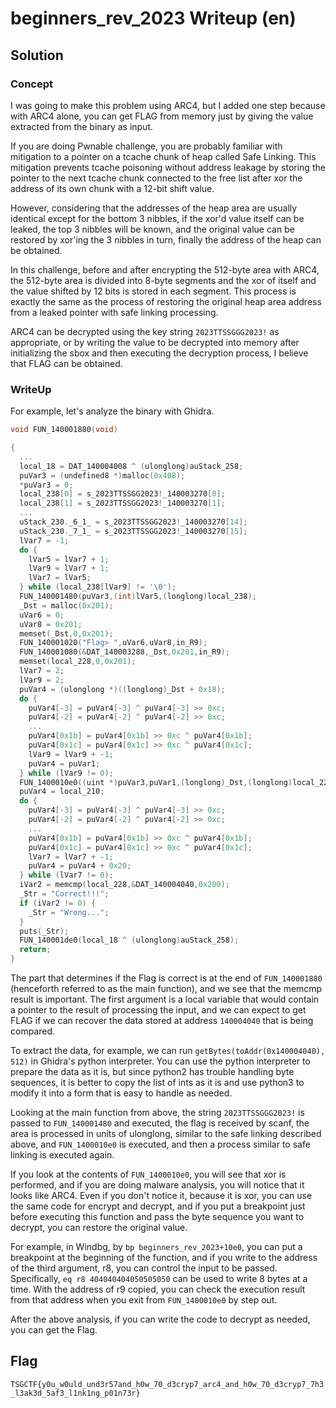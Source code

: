 # beginners_rev_2023 Writeup (en)

## Solution

### Concept

I was going to make this problem using ARC4, but I added one step because with ARC4 alone, you can get FLAG from memory just by giving the value extracted from the binary as input. 

If you are doing Pwnable challenge, you are probably familiar with mitigation to a pointer on a tcache chunk of heap called Safe Linking. 
This mitigation prevents tcache poisoning without address leakage by storing the pointer to the next tcache chunk connected to the free list after xor the address of its own chunk with a 12-bit shift value. 

However, considering that the addresses of the heap area are usually identical except for the bottom 3 nibbles, if the xor'd value itself can be leaked, the top 3 nibbles will be known, and the original value can be restored by xor'ing the 3 nibbles in turn, finally the address of the heap can be obtained.


In this challenge, before and after encrypting the 512-byte area with ARC4, the 512-byte area is divided into 8-byte segments and the xor of itself and the value shifted by 12 bits is stored in each segment. 
This process is exactly the same as the process of restoring the original heap area address from a leaked pointer with safe linking processing. 

ARC4 can be decrypted using the key string `2023TTSSGGG2023!` as appropriate, or by writing the value to be decrypted into memory after initializing the sbox and then executing the decryption process, I believe that FLAG can be obtained.

### WriteUp

For example, let's analyze the binary with Ghidra. 

```c
void FUN_140001880(void)

{
  ...
  local_18 = DAT_140004008 ^ (ulonglong)auStack_258;
  puVar3 = (undefined8 *)malloc(0x408);
  *puVar3 = 0;
  local_238[0] = s_2023TTSSGG2023!_140003270[0];
  local_238[1] = s_2023TTSSGG2023!_140003270[1];
  ...
  uStack_230._6_1_ = s_2023TTSSGG2023!_140003270[14];
  uStack_230._7_1_ = s_2023TTSSGG2023!_140003270[15];
  lVar7 = -1;
  do {
    lVar5 = lVar7 + 1;
    lVar9 = lVar7 + 1;
    lVar7 = lVar5;
  } while (local_238[lVar9] != '\0');
  FUN_140001480(puVar3,(int)lVar5,(longlong)local_238);
  _Dst = malloc(0x201);
  uVar6 = 0;
  uVar8 = 0x201;
  memset(_Dst,0,0x201);
  FUN_140001020("Flag> ",uVar6,uVar8,in_R9);
  FUN_140001080(&DAT_140003288,_Dst,0x201,in_R9);
  memset(local_228,0,0x201);
  lVar7 = 2;
  lVar9 = 2;
  puVar4 = (ulonglong *)((longlong)_Dst + 0x18);
  do {
    puVar4[-3] = puVar4[-3] ^ puVar4[-3] >> 0xc;
    puVar4[-2] = puVar4[-2] ^ puVar4[-2] >> 0xc;
    ...
    puVar4[0x1b] = puVar4[0x1b] >> 0xc ^ puVar4[0x1b];
    puVar4[0x1c] = puVar4[0x1c] >> 0xc ^ puVar4[0x1c];
    lVar9 = lVar9 + -1;
    puVar4 = puVar1;
  } while (lVar9 != 0);
  FUN_1400010e0((uint *)puVar3,puVar1,(longlong)_Dst,(longlong)local_228);
  puVar4 = local_210;
  do {
    puVar4[-3] = puVar4[-3] ^ puVar4[-3] >> 0xc;
    puVar4[-2] = puVar4[-2] ^ puVar4[-2] >> 0xc;
    ...
    puVar4[0x1b] = puVar4[0x1b] >> 0xc ^ puVar4[0x1b];
    puVar4[0x1c] = puVar4[0x1c] >> 0xc ^ puVar4[0x1c];
    lVar7 = lVar7 + -1;
    puVar4 = puVar4 + 0x20;
  } while (lVar7 != 0);
  iVar2 = memcmp(local_228,&DAT_140004040,0x200);
  _Str = "Correct!!!";
  if (iVar2 != 0) {
    _Str = "Wrong...";
  }
  puts(_Str);
  FUN_140001de0(local_18 ^ (ulonglong)auStack_258);
  return;
}
```

The part that determines if the Flag is correct is at the end of `FUN_140001880` (henceforth referred to as the main function), and we see that the memcmp result is important. The first argument is a local variable that would contain a pointer to the result of processing the input, and we can expect to get FLAG if we can recover the data stored at address `140004040` that is being compared. 

To extract the data, for example, we can run `getBytes(toAddr(0x140004040), 512)` in Ghidra's python interpreter. You can use the python interpreter to prepare the data as it is, but since python2 has trouble handling byte sequences, it is better to copy the list of ints as it is and use python3 to modify it into a form that is easy to handle as needed.

Looking at the main function from above, the string `2023TTSSGGG2023!` is passed to `FUN_140001480` and executed, the flag is received by scanf, the area is processed in units of ulonglong, similar to the safe linking described above, and `FUN_1400010e0` is executed, and then a process similar to safe linking is executed again. 

If you look at the contents of `FUN_1400010e0`, you will see that xor is performed, and if you are doing malware analysis, you will notice that it looks like ARC4. Even if you don't notice it, because it is xor, you can use the same code for encrypt and decrypt, and if you put a breakpoint just before executing this function and pass the byte sequence you want to decrypt, you can restore the original value.

For example, in Windbg, by `bp beginners_rev_2023+10e0`, you can put a breakpoint at the beginning of the function, and if you write to the address of the third argument, r8, you can control the input to be passed. Specifically, `eq r8 404040404050505050` can be used to write 8 bytes at a time. With the address of r9 copied, you can check the execution result from that address when you exit from `FUN_1400010e0` by step out.

After the above analysis, if you can write the code to decrypt as needed, you can get the Flag.

## Flag

`TSGCTF{y0u_w0uld_und3r57and_h0w_70_d3cryp7_arc4_and_h0w_70_d3cryp7_7h3_l3ak3d_5af3_l1nk1ng_p01n73r}`
